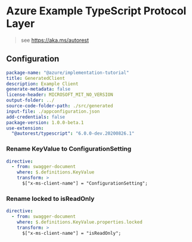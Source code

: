 # Azure Example TypeScript Protocol Layer

> see https://aka.ms/autorest

## Configuration

```yaml
package-name: "@azure/implementation-tutorial"
title: GeneratedClient
description: Example Client
generate-metadata: false
license-header: MICROSOFT_MIT_NO_VERSION
output-folder: ../
source-code-folder-path: ./src/generated
input-file: ./appconfiguration.json
add-credentials: false
package-version: 1.0.0-beta.1
use-extension:
  "@autorest/typescript": "6.0.0-dev.20200826.1"
```

### Rename KeyValue to ConfigurationSetting

```yaml
directive:
  - from: swagger-document
    where: $.definitions.KeyValue
    transform: >
      $["x-ms-client-name"] = "ConfigurationSetting";
```

### Rename locked to isReadOnly

```yaml
directive:
  - from: swagger-document
    where: $.definitions.KeyValue.properties.locked
    transform: >
      $["x-ms-client-name"] = "isReadOnly";
```
